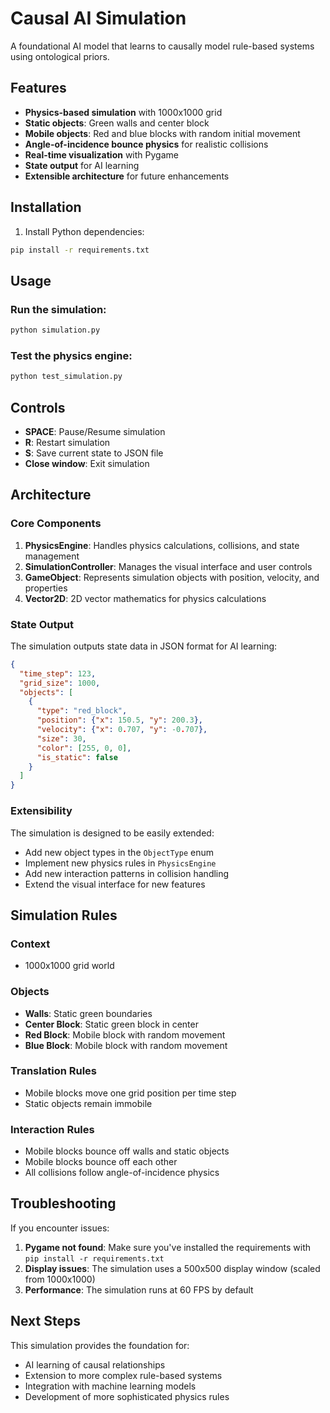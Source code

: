 # Causal AI Simulation

A foundational AI model that learns to causally model rule-based systems using ontological priors.

## Features

- **Physics-based simulation** with 1000x1000 grid
- **Static objects**: Green walls and center block
- **Mobile objects**: Red and blue blocks with random initial movement
- **Angle-of-incidence bounce physics** for realistic collisions
- **Real-time visualization** with Pygame
- **State output** for AI learning
- **Extensible architecture** for future enhancements

## Installation

1. Install Python dependencies:
```bash
pip install -r requirements.txt
```

## Usage

### Run the simulation:
```bash
python simulation.py
```

### Test the physics engine:
```bash
python test_simulation.py
```

## Controls

- **SPACE**: Pause/Resume simulation
- **R**: Restart simulation
- **S**: Save current state to JSON file
- **Close window**: Exit simulation

## Architecture

### Core Components

1. **PhysicsEngine**: Handles physics calculations, collisions, and state management
2. **SimulationController**: Manages the visual interface and user controls
3. **GameObject**: Represents simulation objects with position, velocity, and properties
4. **Vector2D**: 2D vector mathematics for physics calculations

### State Output

The simulation outputs state data in JSON format for AI learning:

```json
{
  "time_step": 123,
  "grid_size": 1000,
  "objects": [
    {
      "type": "red_block",
      "position": {"x": 150.5, "y": 200.3},
      "velocity": {"x": 0.707, "y": -0.707},
      "size": 30,
      "color": [255, 0, 0],
      "is_static": false
    }
  ]
}
```

### Extensibility

The simulation is designed to be easily extended:

- Add new object types in the `ObjectType` enum
- Implement new physics rules in `PhysicsEngine`
- Add new interaction patterns in collision handling
- Extend the visual interface for new features

## Simulation Rules

### Context
- 1000x1000 grid world

### Objects
- **Walls**: Static green boundaries
- **Center Block**: Static green block in center
- **Red Block**: Mobile block with random movement
- **Blue Block**: Mobile block with random movement

### Translation Rules
- Mobile blocks move one grid position per time step
- Static objects remain immobile

### Interaction Rules
- Mobile blocks bounce off walls and static objects
- Mobile blocks bounce off each other
- All collisions follow angle-of-incidence physics

## Troubleshooting

If you encounter issues:

1. **Pygame not found**: Make sure you've installed the requirements with `pip install -r requirements.txt`
2. **Display issues**: The simulation uses a 500x500 display window (scaled from 1000x1000)
3. **Performance**: The simulation runs at 60 FPS by default

## Next Steps

This simulation provides the foundation for:
- AI learning of causal relationships
- Extension to more complex rule-based systems
- Integration with machine learning models
- Development of more sophisticated physics rules 